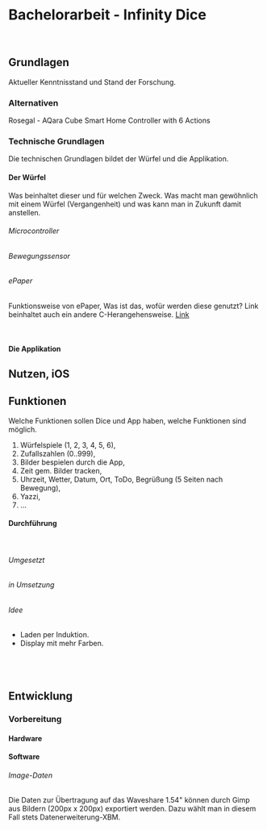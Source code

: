 # Bachelorarbeit - Infinity Dice
&nbsp;

## Grundlagen
Aktueller Kenntnisstand und Stand der Forschung.
&nbsp;

### Alternativen
Rosegal - AQara Cube Smart Home Controller with 6 Actions

### Technische Grundlagen
Die technischen Grundlagen bildet der Würfel und die Applikation.
&nbsp;

#### Der Würfel
Was beinhaltet dieser und für welchen Zweck. Was macht man gewöhnlich mit einem Würfel (Vergangenheit) und was kann man in Zukunft damit anstellen.

###### Microcontroller

###### Bewegungssensor

###### ePaper
Funktionsweise von ePaper, Was ist das, wofür werden diese genutzt?
Link beinhaltet auch ein andere C-Herangehensweise.
[Link](https://diyprojects.io/test-waveshare-epaper-eink-2-7-spi-screen-raspberry-pi-python/#.WwalQC35yAw)

&nbsp;

#### Die Applikation
Nutzen, iOS
&nbsp;
-

## Funktionen
Welche Funktionen sollen Dice und App haben, welche Funktionen sind möglich.

1. Würfelspiele (1, 2, 3, 4, 5, 6),
2. Zufallszahlen (0..999),
3. Bilder bespielen durch die App,
4. Zeit gem. Bilder tracken,
5. Uhrzeit, Wetter, Datum, Ort, ToDo, Begrüßung (5 Seiten nach Bewegung),
6. Yazzi,
7. ...
&nbsp;

#### Durchführung
&nbsp;

###### Umgesetzt

###### in Umsetzung

###### Idee
* Laden per Induktion.
* Display mit mehr Farben.

&nbsp;
-

## Entwicklung

### Vorbereitung

#### Hardware

#### Software

###### Image-Daten
Die Daten zur Übertragung auf das Waveshare 1.54" können durch Gimp aus Bildern (200px x 200px) exportiert werden. Dazu wählt man in diesem Fall stets Datenerweiterung-XBM.


